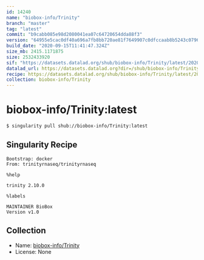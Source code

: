 ```yaml
---
id: 14240
name: "biobox-info/Trinity"
branch: "master"
tag: "latest"
commit: "b9cabb085e98d2080041ea07c64720654dda88f3"
version: "64955e5cac0df40a696a7fb8bb720ae81f7649907c0dfccaab8b5243c0796c6a"
build_date: "2020-09-15T11:41:47.324Z"
size_mb: 2415.1171875
size: 2532433920
sif: "https://datasets.datalad.org/shub/biobox-info/Trinity/latest/2020-09-15-b9cabb08-64955e5c/64955e5cac0df40a696a7fb8bb720ae81f7649907c0dfccaab8b5243c0796c6a.sif"
datalad_url: https://datasets.datalad.org?dir=/shub/biobox-info/Trinity/latest/2020-09-15-b9cabb08-64955e5c/
recipe: https://datasets.datalad.org/shub/biobox-info/Trinity/latest/2020-09-15-b9cabb08-64955e5c/Singularity
collection: biobox-info/Trinity
---
```


# biobox-info/Trinity:latest

```bash
$ singularity pull shub://biobox-info/Trinity:latest
```

## Singularity Recipe

```singularity
Bootstrap: docker
From: trinityrnaseq/trinityrnaseq

%help

trinity 2.10.0

%labels

MAINTAINER BioBox
Version v1.0
```

## Collection

 - Name: [biobox-info/Trinity](https://github.com/biobox-info/Trinity)
 - License: None

